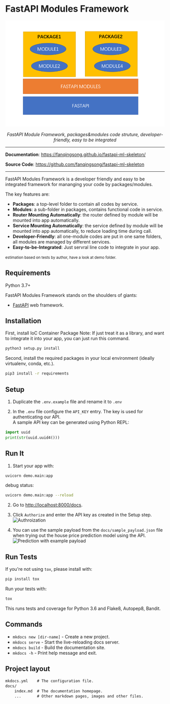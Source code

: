 # FastAPI Modules Framework

![architecture](./architecture.png)

<p align="center">
    <em>FastAPI Module Framework, packages&modules code struture, developer-friendly, easy to be integrated</em>
</p>

---

**Documentation**: <a href="https://fanqingsong.github.io/fastapi-ml-skeleton/" target="_blank">https://fanqingsong.github.io/fastapi-ml-skeleton/</a>

**Source Code**: <a href="https://github.com/fanqingsong/fastapi-ml-skeleton" target="_blank">https://github.com/fanqingsong/fastapi-ml-skeleton</a>

---

FastAPI Modules Framework is a developer friendly and easy to be integrated framework for mananging your code by packages/modules.

The key features are:

* **Packages**: a top-level folder to contain all codes by service. 
* **Modules**: a sub-folder in packages, contains functional code in service.
* **Router Mounting Automatically**: the router defined by module will be mounted into app automatically.
* **Service Mounting Automatically**: the service defined by module will be mounted into app automatically, to reduce loading time during call.
* **Developer-Friendly**: all one-module codes are put in one same folders, all modules are managed by different services.
* **Easy-to-be-Integrated**: Just servral line code to integrate in your app.

<small>estimation based on tests by author, have a look at demo folder.</small>

## Requirements

Python 3.7+

FastAPI Modules Framework stands on the shoulders of giants:

* <a href="https://fastapi.tiangolo.com/" class="external-link" target="_blank">FastAPI</a> web framework.

## Installation 

First, install IoC Container Package
Note: If just treat it as a library, and want to integrate it into your app, you can just run this command. 

```bash
python3 setup.py install
```

Second, install the required packages in your local environment (ideally virtualenv, conda, etc.).

```bash
pip3 install -r requirements
``` 


## Setup
1. Duplicate the `.env.example` file and rename it to `.env` 


2. In the `.env` file configure the `API_KEY` entry. The key is used for authenticating our API. <br>
   A sample API key can be generated using Python REPL:
```python
import uuid
print(str(uuid.uuid4()))
```

## Run It

1. Start your  app with: 

```bash
uvicorn demo.main:app
```

debug status:
```bash
uvicorn demo.main:app --reload
```

2. Go to [http://localhost:8000/docs](http://localhost:8000/docs).
   
3. Click `Authorize` and enter the API key as created in the Setup step.
![Authroization](./docs/authorize.png)
   
4. You can use the sample payload from the `docs/sample_payload.json` file when trying out the house price prediction model using the API.
   ![Prediction with example payload](./docs/sample_payload.png)

## Run Tests

If you're not using `tox`, please install with:
```bash
pip install tox
```

Run your tests with: 
```bash
tox
```

This runs tests and coverage for Python 3.6 and Flake8, Autopep8, Bandit.


## Commands

* `mkdocs new [dir-name]` - Create a new project.
* `mkdocs serve` - Start the live-reloading docs server.
* `mkdocs build` - Build the documentation site.
* `mkdocs -h` - Print help message and exit.

## Project layout

    mkdocs.yml    # The configuration file.
    docs/
        index.md  # The documentation homepage.
        ...       # Other markdown pages, images and other files.

